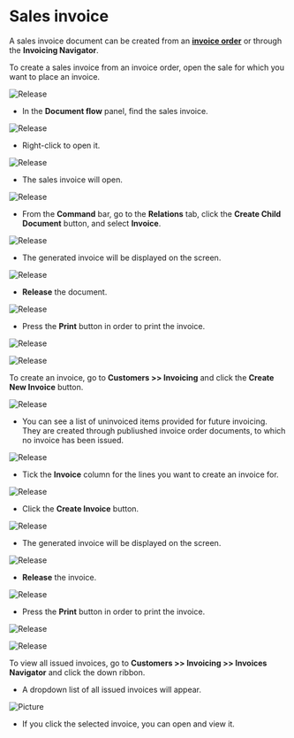 # Sales invoice

A sales invoice document can be created from an **[invoice order](https://docs.erp.net/winclient/step-by-step/invoice-order.html)** or through the **Invoicing Navigator**.

To create a sales invoice from an invoice order, open the sale for which you want to place an invoice.

![Release](pictures/salesnvo9.png)

-	In the **Document flow** panel, find the sales invoice. 
 
![Release](pictures/salesnvo.png)

- Right-click to open it.

![Release](pictures/salinvo1.png)

- The sales invoice will open.

![Release](pictures/salinvo2.png)

-	From the **Command** bar, go to the **Relations** tab, click the **Create Child Document** button, and select **Invoice**.

![Release](pictures/salesnvo3.png)

-	The generated invoice will be displayed on the screen.
 
![Release](pictures/salinvo5.png)

-	**Release** the document.
 
![Release](pictures/salinvo7.png)

-	Press the **Print** button in order to print the invoice.

![Release](pictures/salinvo6.png)

![Release](pictures/salesinvoice9.png)

To create an invoice, go to **Customers >> Invoicing** and click the **Create New Invoice** button.

![Release](pictures/salinvo8.png)
  
- You can see a list of uninvoiced items provided for future invoicing. They are created through publiushed invoice order documents, to which no invoice has been issued.

![Release](pictures/salesinvo2.png)
  
- Tick the **Invoice** column for the lines you want to create an invoice for.

![Release](pictures/salesinvo3.png)
  
-	Click the **Create Invoice** button. 
 
![Release](pictures/salesinvo1.png)
  
-	The generated invoice will be displayed on the screen. 

![Release](pictures/salesinvo4.png)
  
- **Release** the invoice.
 
![Release](pictures/salinvo7.png)
  
-	Press the **Print** button in order to print the invoice.
 
![Release](pictures/salinvo6.png)

![Release](pictures/salesinvoice15.png)

To view all issued invoices, go to **Customers >> Invoicing >> Invoices Navigator** and click the down ribbon.

- A dropdown list of all issued invoices will appear.

![Picture](pictures/salesinvoice16.png) 
      
- If you click the selected invoice, you can open and view it.





